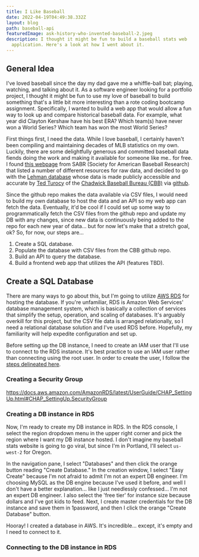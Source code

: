 ```yaml
---
title: I Like Baseball
date: 2022-04-19T04:49:38.332Z
layout: blog
path: baseball-api
featuredImage: ask-history-who-invented-baseball-2.jpeg
description: I thought it might be fun to build a baseball stats web
  application. Here's a look at how I went about it.
---
```

## General Idea

I've loved baseball since the day my dad gave me a whiffle-ball bat; playing, watching, and talking about it. As a software engineer looking for a portfolio project, I thought it might be fun to use my love of baseball to build something that's a little bit more interesting than a rote coding bootcamp assignment. Specifically, I wanted to build a web app that would allow a fun way to look up and compare historical baseball data. For example, what year did Clayton Kershaw have his best ERA? Which team(s) have never won a World Series? Which team has won the most World Series?

First things first, I need the data. While I love baseball, I certainly haven't been compiling and maintaining decades of MLB statistics on my own. Luckily, there are some delightfully generous and committed baseball data fiends doing the work and making it available for someone like me.. for free. I found [this webpage](https://sabr.org/sabermetrics/data) from SABR (Society for American Baseball Research) that listed a number of different resources for raw data, and decided to go with the [Lehman database](https://www.seanlahman.com/baseball-archive/statistics) whose data is made publicly accessible and accurate by [Ted Turocy](https://twitter.com/theodoreturocy) of the [Chadwick Baseball Bureau (CBB)](http://www.chadwick-bureau.com/) via [github](https://github.com/chadwickbureau/baseballdatabank).

Since the github repo makes the data available via CSV files, I would need to build my own database to host the data and an API so my web app can fetch the data. Eventually, it'd be cool if I could set up some way to programmatically fetch the CSV files from the github repo and update my DB with any changes, since new data is continuously being added to the repo for each new year of data... but for now let's make that a stretch goal, ok? So, for now, our steps are...

1. Create a SQL database.
2. Populate the database with CSV files from the CBB github repo.
3. Build an API to query the database.
4. Build a frontend web app that utilizes the API (features TBD).

## Create a SQL Database

There are many ways to go about this, but I'm going to utilize [AWS RDS](https://aws.amazon.com/rds/) for hosting the database. If you're unfamiliar, RDS is Amazon Web Services' database management system, which is basically a collection of services that simplify the setup, operation, and scaling of databases. It's arguably overkill for this project, but the CSV file data is arranged relationally, so I need a relational database solution and I've used RDS before. Hopefully, my familiarity will help expedite configuration and set up.

Before setting up the DB instance, I need to create an IAM user that I'll use to connect to the RDS instance. It's best practice to use an IAM user rather than connecting using the root user. In order to create the user, I follow the [steps delineated here](https://docs.aws.amazon.com/AmazonRDS/latest/UserGuide/CHAP_SettingUp.html).

### Creating a Security Group

https://docs.aws.amazon.com/AmazonRDS/latest/UserGuide/CHAP_SettingUp.html#CHAP_SettingUp.SecurityGroup

### Creating a DB instance in RDS

Now, I'm ready to create my DB instance in RDS. In the RDS console, I select the region dropdown menu in the upper right corner and pick the region where I want my DB instance hosted. I don't imagine my baseball stats website is going to go viral, but since I'm in Portland, I'll select `us-west-2` for Oregon. 

In the navigation pane, I select "Databases" and then click the orange button reading "Create Database." In the creation window, I select "Easy Create" because I'm not afraid to admit I'm not an expert DB engineer. I'm choosing MySQL as the DB engine because I've used it before, and well I don't have a better explanation... like I just needlessly confessed... I'm not an expert DB engineer. I also select the 'free tier' for instance size because dollars and I've got kids to feed.  Next, I create master credentials for the DB instance and save them in 1password, and then I click the orange "Create Database" button.

Hooray! I created a database in AWS. It's incredible... except, it's empty and I need to connect to it.

### Connecting to the DB instance in RDS

